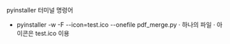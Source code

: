 pyinstaller 터미널 명령어
- pyinstaller -w -F --icon=test.ico --onefile pdf_merge.py
    · 하나의 파일
    · 아이콘은 test.ico 이용

